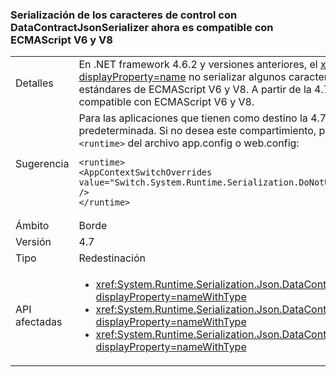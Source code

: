 ### <a name="serialization-of-control-characters-with-datacontractjsonserializer-is-now-compatible-with-ecmascript-v6-and-v8"></a>Serialización de los caracteres de control con DataContractJsonSerializer ahora es compatible con ECMAScript V6 y V8

|   |   |
|---|---|
|Detalles|En .NET framework 4.6.2 y versiones anteriores, el <xref:System.Runtime.Serialization.Json.DataContractJsonSerializer?displayProperty=name> no serializar algunos caracteres de control especiales, como \b y \f, \t, de manera que es compatible con los estándares de ECMAScript V6 y V8. A partir de la 4.7 de .NET Framework, la serialización de estos caracteres de control es compatible con ECMAScript V6 y V8.|
|Sugerencia|Para las aplicaciones que tienen como destino la 4.7 de .NET Framework, esta característica está habilitada de forma predeterminada. Si no desea este compartimiento, puede rechazar esta característica agregando la siguiente línea a la sección <code>&lt;runtime&gt;</code> del archivo app.config o web.config:<pre><code class="language-xml">&lt;runtime&gt;&#13;&#10;&lt;AppContextSwitchOverrides value=&quot;Switch.System.Runtime.Serialization.DoNotUseECMAScriptV6EscapeControlCharacter=false&quot; /&gt;&#13;&#10;&lt;/runtime&gt;&#13;&#10;</code></pre>|
|Ámbito|Borde|
|Versión|4.7|
|Tipo|Redestinación|
|API afectadas|<ul><li><xref:System.Runtime.Serialization.Json.DataContractJsonSerializer.WriteObject(System.IO.Stream,System.Object)?displayProperty=nameWithType></li><li><xref:System.Runtime.Serialization.Json.DataContractJsonSerializer.WriteObject(System.Xml.XmlDictionaryWriter,System.Object)?displayProperty=nameWithType></li><li><xref:System.Runtime.Serialization.Json.DataContractJsonSerializer.WriteObject(System.Xml.XmlWriter,System.Object)?displayProperty=nameWithType></li></ul>|

